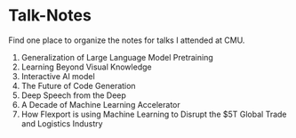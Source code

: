 # Talk-Notes
Find one place to organize the notes for talks I attended at CMU.

1. Generalization of Large Language Model Pretraining
2. Learning Beyond Visual Knowledge
2. Interactive AI model
2. The Future of Code Generation
2. Deep Speech from the Deep
2. A Decade of Machine Learning Accelerator
2. How Flexport is using Machine Learning to Disrupt the $5T Global Trade and Logistics Industry
